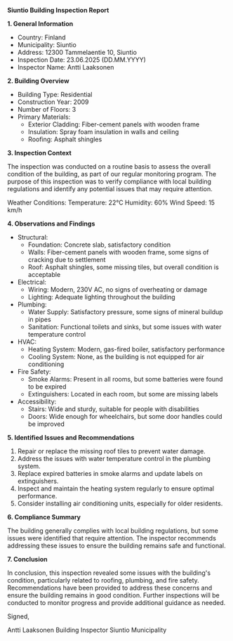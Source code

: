 **Siuntio Building Inspection Report**

**1. General Information**

* Country: Finland
* Municipality: Siuntio
* Address: 12300 Tammelaentie 10, Siuntio
* Inspection Date: 23.06.2025 (DD.MM.YYYY)
* Inspector Name: Antti Laaksonen

**2. Building Overview**

* Building Type: Residential
* Construction Year: 2009
* Number of Floors: 3
* Primary Materials:
	+ Exterior Cladding: Fiber-cement panels with wooden frame
	+ Insulation: Spray foam insulation in walls and ceiling
	+ Roofing: Asphalt shingles

**3. Inspection Context**

The inspection was conducted on a routine basis to assess the overall condition of the building, as part of our regular monitoring program. The purpose of this inspection was to verify compliance with local building regulations and identify any potential issues that may require attention.

Weather Conditions:
Temperature: 22°C
Humidity: 60%
Wind Speed: 15 km/h

**4. Observations and Findings**

* Structural:
	+ Foundation: Concrete slab, satisfactory condition
	+ Walls: Fiber-cement panels with wooden frame, some signs of cracking due to settlement
	+ Roof: Asphalt shingles, some missing tiles, but overall condition is acceptable
* Electrical:
	+ Wiring: Modern, 230V AC, no signs of overheating or damage
	+ Lighting: Adequate lighting throughout the building
* Plumbing:
	+ Water Supply: Satisfactory pressure, some signs of mineral buildup in pipes
	+ Sanitation: Functional toilets and sinks, but some issues with water temperature control
* HVAC:
	+ Heating System: Modern, gas-fired boiler, satisfactory performance
	+ Cooling System: None, as the building is not equipped for air conditioning
* Fire Safety:
	+ Smoke Alarms: Present in all rooms, but some batteries were found to be expired
	+ Extinguishers: Located in each room, but some are missing labels
* Accessibility:
	+ Stairs: Wide and sturdy, suitable for people with disabilities
	+ Doors: Wide enough for wheelchairs, but some door handles could be improved

**5. Identified Issues and Recommendations**

1. Repair or replace the missing roof tiles to prevent water damage.
2. Address the issues with water temperature control in the plumbing system.
3. Replace expired batteries in smoke alarms and update labels on extinguishers.
4. Inspect and maintain the heating system regularly to ensure optimal performance.
5. Consider installing air conditioning units, especially for older residents.

**6. Compliance Summary**

The building generally complies with local building regulations, but some issues were identified that require attention. The inspector recommends addressing these issues to ensure the building remains safe and functional.

**7. Conclusion**

In conclusion, this inspection revealed some issues with the building's condition, particularly related to roofing, plumbing, and fire safety. Recommendations have been provided to address these concerns and ensure the building remains in good condition. Further inspections will be conducted to monitor progress and provide additional guidance as needed.

Signed,

Antti Laaksonen
Building Inspector
Siuntio Municipality